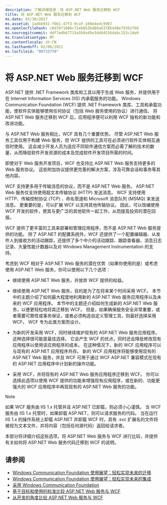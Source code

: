 ```yaml
---
description: 了解详细信息：将 ASP.NET Web 服务迁移到 WCF
title: 将 ASP.NET Web 服务迁移到 WCF
ms.date: 03/30/2017
ms.assetid: 1adbb931-f0b1-47f3-9caf-169e4edc9907
ms.openlocfilehash: c0d78f1086c72eb853bd80ab378b4d0e78362f60
ms.sourcegitcommit: ddf7edb67715a5b9a45e3dd44536dabc153c1de0
ms.translationtype: MT
ms.contentlocale: zh-CN
ms.lasthandoff: 02/06/2021
ms.locfileid: "99733770"
---
```

# <a name="migrating-aspnet-web-services-to-wcf"></a>将 ASP.NET Web 服务迁移到 WCF

ASP.NET 提供 .NET Framework 类库和工具以用于生成 Web 服务，并提供用于在 Internet Information Services (IIS) 内承载服务的功能。 Windows Communication Foundation (WCF) 提供 .NET Framework 类库、工具和承载功能，使软件实体能够使用任何协议（包括 Web 服务使用的协议）进行通信。  将 ASP.NET Web 服务迁移到 WCF 后，应用程序便可以利用 WCF 独有的新功能和改进功能。  
  
 与 ASP.NET Web 服务相比，WCF 具有几个重要优势。 尽管 ASP.NET Web 服务工具仅用于构建 Web 服务，但 WCF 提供的工具可在必须进行软件实体相互通信时使用。 这会减少开发人员为适应不同软件通信方案而必需了解的技术的数量，从而降低软件开发资源的成本及完成软件开发项目所需的时间。  
  
 即使对于 Web 服务开发项目，WCF 也支持比 ASP.NET Web 服务支持更多的 Web 服务协议。 这些附加协议提供更完善的解决方案，涉及可靠会话和事务等其他内容。  
  
 WCF 支持更多用于传输消息的协议，而不是 ASP.NET Web 服务。 ASP.NET Web 服务仅支持使用超文本传输协议 (HTTP) 发送消息。 WCF 支持使用 HTTP、传输控制协议 (TCP) 、命名管道和 Microsoft 消息队列 (MSMQ) 来发送消息。 更重要的是，可以扩展 WCF 以支持其他传输协议。 因此，可以改编使用 WCF 开发的软件，使其与更广泛的其他软件一起工作，从而提高投资的潜在回报。  
  
 WCF 提供了更丰富的工具来部署和管理应用程序，而不是 ASP.NET Web 服务提供的功能。 除了 ASP.NET 的配置系统外，WCF 还提供了一个配置编辑器、从发件人到接收方的活动跟踪，还提供了多个中介的活动跟踪、跟踪查看器、消息日志记录、大量性能计数器以及对 Windows Management Instrumentation 的支持。  
  
 考虑到 WCF 相对于 ASP.NET Web 服务的潜在优势（如果你使用的是）或考虑使用 ASP.NET Web 服务，你可以使用以下几个选项：  
  
- 继续使用 ASP.NET Web 服务，并放弃 WCF 提供的权益。  
  
- 继续使用 ASP.NET Web 服务，目的是为了在将来某个时间采用 WCF。 本节中的主题介绍了如何最大程度地利用新的 ASP.NET Web 服务应用程序以及未来的 WCF 应用程序。 本节中的主题还介绍如何生成新的 ASP.NET Web 服务，以便更轻松地将其迁移到 WCF。 但是，如果确保服务安全非常重要，或者需要可靠性或事务保证，或者必须构造自定义管理工具，则最好选择采用 WCF。 WCF 专为此类方案而设计。  
  
- 为新的开发采用 WCF，同时继续维护现有的 ASP.NET Web 服务应用程序。 这种选择很可能是最佳选择。 它会产生 WCF 的优点，同时还会降低修改现有应用程序以使用该应用程序的成本。 在这种情况下，新的 WCF 应用程序可以与现有的 ASP.NET 应用程序共存。 新的 WCF 应用程序将能够使用现有的 ASP.NET Web 服务，并且 WCF 可用于通过 WCF ASP.NET 兼容模式在现有的 ASP.NET 应用程序中计划新的操作功能。  
  
- 采用 WCF，并将现有的 ASP.NET Web 服务应用程序迁移到 WCF。 你可以选择此选项以使用 WCF 提供的功能来增强现有应用程序，或在新的、功能更强大的 WCF 应用程序中再现现有的 ASP.NET Web 服务的功能。  
  
> [!NOTE]
> 如果 WCF 服务由 IIS 1.x 托管并且 ASP.NET 已卸载，则必须小心谨慎。 当 WCF 服务由 IIS 1.x 托管时，如果卸载 ASP.NET，则可以请求服务的代码。 当在运行 IIS 1.x 的操作系统上卸载 ASP.NET 并卸载 WCF 时，具有 .svc 扩展名的文件将被视为文本文件，并将内容（包括任何源代码）返回给请求者。  
  
 本部分将详细介绍这些选项，将 ASP.NET Web 服务与 WCF 进行比较，并提供有关如何将 ASP.NET Web 服务代码迁移到 WCF 的说明。  
  
## <a name="see-also"></a>请参阅

- [Windows Communication Foundation 使用展望：轻松实现未来的迁移](anticipating-adopting-wcf-migration.md)
- [Windows Communication Foundation 使用展望：轻松实现未来的集成](anticipating-adopting-the-wcf-easing-future-integration.md)
- [采用 Windows Communication Foundation](adopting-wcf.md)
- [基于目标和使用的标准比较 ASP.NET Web 服务与 WCF](comparing-aspnet-web-services-to-wcf-based-on-purpose-and-standards-used.md)
- [从开发的角度比较 ASP.NET Web 服务与 WCF](comparing-aspnet-web-services-to-wcf-based-on-development.md)
